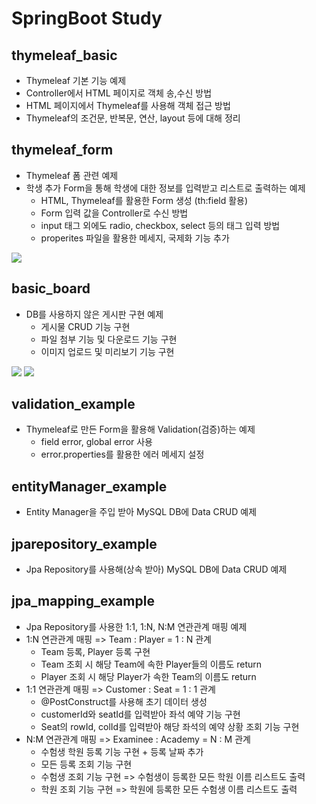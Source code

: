 # SpringBoot Study

## thymeleaf_basic

- Thymeleaf 기본 기능 예제
- Controller에서 HTML 페이지로 객체 송,수신 방법
- HTML 페이지에서 Thymeleaf를 사용해 객체 접근 방법
- Thymeleaf의 조건문, 반복문, 연산, layout 등에 대해 정리

## thymeleaf_form

- Thymeleaf 폼 관련 예제
- 학생 추가 Form을 통해 학생에 대한 정보를 입력받고 리스트로 출력하는 예제
  - HTML, Thymeleaf를 활용한 Form 생성 (th:field 활용)
  - Form 입력 값을 Controller로 수신 방법
  - input 태그 외에도 radio, checkbox, select 등의 태그 입력 방법
  - properites 파일을 활용한 메세지, 국제화 기능 추가 

![](https://blog.kakaocdn.net/dn/b3vfCQ/btrQtRLvUpf/zq3xSmMGiZ3hHKU6YoGbJ0/img.png)

## basic_board

- DB를 사용하지 않은 게시판 구현 예제
  - 게시물 CRUD 기능 구현
  - 파일 첨부 기능 및 다운로드 기능 구현
  - 이미지 업로드 및 미리보기 기능 구현

![](https://blog.kakaocdn.net/dn/3ICS3/btrP7NJztSf/jUO3ejt0zFotaNTSOtGFQ1/img.png)
![](https://blog.kakaocdn.net/dn/bSLJJs/btrRd62noh4/rcTeBCKJJHCe7FkVz4n63K/img.png)

## validation_example

- Thymeleaf로 만든 Form을 활용해 Validation(검증)하는 예제
  - field error, global error 사용
  - error.properties를 활용한 에러 메세지 설정

## entityManager_example

- Entity Manager을 주입 받아 MySQL DB에 Data CRUD 예제

## jparepository_example

- Jpa Repository를 사용해(상속 받아) MySQL DB에 Data CRUD 예제

## jpa_mapping_example

- Jpa Repository를 사용한 1:1, 1:N, N:M 연관관계 매핑 예제
- 1:N 연관관계 매핑 => Team : Player = 1 : N 관계
  - Team 등록, Player 등록 구현
  - Team 조회 시 해당 Team에 속한 Player들의 이름도 return
  - Player 조회 시 해당 Player가 속한 Team의 이름도 return
- 1:1 연관관계 매핑 => Customer : Seat = 1 : 1 관계
  - @PostConstruct를 사용해 초기 데이터 생성
  - customerId와 seatId를 입력받아 좌석 예약 기능 구현
  - Seat의 rowId, colId를 입력받아 해당 좌석의 예약 상황 조회 기능 구현
- N:M 연관관계 매핑 => Examinee : Academy = N : M 관계
  - 수험생 학원 등록 기능 구현 + 등록 날짜 추가
  - 모든 등록 조회 기능 구현
  - 수험생 조회 기능 구현 => 수험생이 등록한 모든 학원 이름 리스트도 출력
  - 학원 조회 기능 구현 => 학원에 등록한 모든 수험생 이름 리스트도 출력